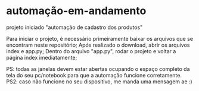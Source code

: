 # automação-em-andamento
projeto iniciado "automação de cadastro dos produtos"

Para iniciar o projeto, é necessário primeiramente baixar os arquivos que se encontram neste repositório; 
Após realizado o download, abrir os arquivos index e app.py;
Dentro do arquivo "app.py", rodar o projeto e voltar a página index imediatamente;

PS: todas as janelas devem estar abertas ocupando o espaço completo da tela do seu pc/notebook para que a automação funcione corretamente.
PS2: caso não funcione no seu dispositivo, me manda uma mensagem ae :)
